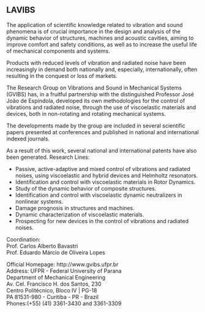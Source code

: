<h2>LAVIBS</h2>
<p>The application of scientific knowledge related to vibration and sound phenomena is of crucial importance in the design and analysis of the dynamic behavior of structures, machines and acoustic cavities, aiming to improve comfort and safety conditions, as well as to increase the useful life of mechanical components and systems.</p>
<p>Products with reduced levels of vibration and radiated noise have been increasingly in demand both nationally and, especially, internationally, often resulting in the conquest or loss of markets. </p>
<p>The Research Group on Vibrations and Sound in Mechanical Systems (GVIBS) has, in a fruitful partnership with the distinguished Professor José João de Espíndola, developed its own methodologies for the control of vibrations and radiated noise, through the use of viscoelastic materials and devices, both in non-rotating and rotating mechanical systems.</p>
<p>The developments made by the group are included in several scientific papers presented at conferences and published in national and international indexed journals.</p>
<p>As a result of this work, several national and international patents have also been generated. Research Lines:
<ul>
  <li>Passive, active-adaptive and mixed control of vibrations and radiated noises, using viscoelastic and hybrid devices and Helmholtz resonators.</li>
  <li>Identification and control with viscoelastic materials in Rotor Dynamics.</li>
  <li>Study of the dynamic behavior of composite structures.</li>
  <li>Identification and control with viscoelastic dynamic neutralizers in nonlinear systems.</li>
  <li>Damage prognosis in structures and machines.</li>
  <li>Dynamic characterization of viscoelastic materials.</li>
  <li>Prospecting for new devices in the control of vibrations and radiated noises.</li>
</ul></p>
</p>Coordination:<br>
Prof. Carlos Alberto Bavastri<br>
Prof. Eduardo Márcio de Oliveira Lopes
</p>
</p>Official Homepage: http://www.gvibs.ufpr.br<br>
Address: 
UFPR - Federal University of Parana<br>
Department of Mechanical Engineering<br>
Av. Cel. Francisco H. dos Santos, 230<br>
Centro Politécnico, Bloco IV | PG-18<br>
PA 81531-980 - Curitiba - PR - Brazil<br>
Phones:(+55) (41) 3361-3430 and 3361-3309
</p>
